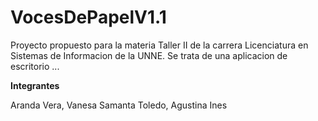 # VocesDePapelV1.1
Proyecto propuesto para la materia Taller II de la carrera Licenciatura en Sistemas de Informacion de la UNNE. Se trata de una aplicacion de escritorio ...


**Integrantes**


Aranda Vera, Vanesa Samanta
Toledo, Agustina Ines
